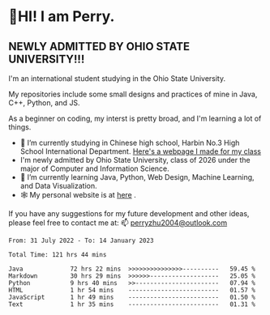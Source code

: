 # 🌄HI! I am Perry. <br> #
## NEWLY ADMITTED BY OHIO STATE UNIVERSITY!!! ##  
I'm an international student studying in the Ohio State University. <br>

My repositories include some small designs and practices of mine in Java, C++, Python, and JS. <br>

As a beginner on coding, my interst is pretty broad, and I'm learning a lot of things. <br>
- 🔭 I’m currently studying in Chinese high school, Harbin No.3 High School International Department. [Here's a webpage I made for my class](https://perry2004.github.io/weirdos/)
- I'm newly admitted by Ohio State University, class of 2026 under the major of Computer and Information Science. 
- 🌱 I’m currently learning Java, Python, Web Design, Machine Learning, and Data Visualization. 
- 🕸️ My personal website is at <a href="https://zhu-yp.cn">here</a> .  

If you have any suggestions for my future development and other ideas, please feel free to contact me at: 📫 [perryzhu2004@outlook.com](mailto:perryzhu2004@outlook.com)

<!--START_SECTION:waka-->

```text
From: 31 July 2022 - To: 14 January 2023

Total Time: 121 hrs 44 mins

Java             72 hrs 22 mins  >>>>>>>>>>>>>>>----------   59.45 %
Markdown         30 hrs 29 mins  >>>>>>-------------------   25.05 %
Python           9 hrs 40 mins   >>-----------------------   07.94 %
HTML             1 hr 54 mins    -------------------------   01.57 %
JavaScript       1 hr 49 mins    -------------------------   01.50 %
Text             1 hr 35 mins    -------------------------   01.31 %
```

<!--END_SECTION:waka-->